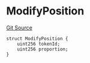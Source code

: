 # ModifyPosition
[Git Source](https://github.com/ArrakisFinance/arrakis-modular/arrakis-modular/blob/main/src/structs/SUniswapV3.sol)


```solidity
struct ModifyPosition {
    uint256 tokenId;
    uint256 proportion;
}
```


